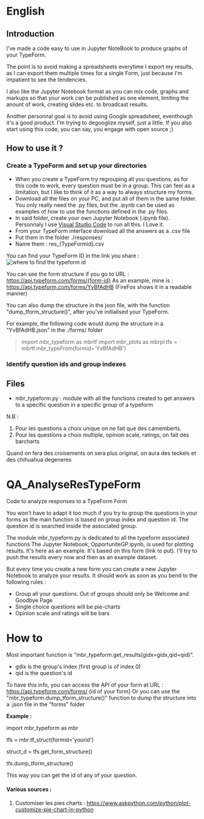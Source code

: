 # English
## Introduction
I've made a code easy to use in Jupyter NoteBook to produce graphs of your TypeForm.

The point is to avoid making a spreadsheets everytime I export my results, as I can export them multiple times for a single Form, just because I'm impatient to see the tendencies.

I also like the Jupyter Notebook format as you can mix code, graphs and markups so that your work can be published as one element, limiting the anount of work, creating slides etc. to broadcast results.

Another personnal goal is to avoid using Google spreadsheet, eventhough it's a good product. I'm trying to degooglize myself, just a little. If you also start using this code, you can say, you engage with open source ;)

## How to use it ?
### Create a TypeForm and set up your directories
- When you create a TypeForm try regrouping all you questions, as for this code to work, every question must be in a group. This can feel as a limitation, but I like to think of it as a way to always structure my forms.
- Download all the files on your PC, and put all of them in the same folder. You only really need the .py files, but the .ipynb can be used as examples of how to use the functions defined in the .py files.
- In said folder, create your own Jupyter Notebook (.ipynb file). Personnaly I use [Visual Studio Code](https://code.visualstudio.com/) to run all this. I Love it.
- From your TypeForm interface download all the answers as a .csv file
- Put them in the folder ./responses/
- Name them : res_{TypeFormid}.csv

You can find your TypeForm ID in the link you share :
![where to find the typeform id](https://maximorose.eu/Ressources/TypeFormID.png)

You can see the form structure if you go to URL : https://api.typeform.com/forms/{form-id}
As an example, mine is : https://api.typeform.com/forms/YvBfAdHB (FireFox shows it in a readable manner)

You can also dump the structure in the json file, with the function "dump_tform_structure()", after you've initialised your TypeForm.

For example, the following code would dump the structure in a "YvBfAdHB.json" in the ./forms/ folder
> import mbr_typeform as mbrtf
> import mbr_plots as mbrpl
> tfs = mbrtf.mbr_typeFrom(formid='YvBfAdHB')

### Identify question ids and group indexes


## Files
- mbr_typeform.py : module with all the functions created to get answers to a specific question in a specific group of a typeform 



N.B : 

1. Pour les questions a choix unique on ne fait que des camemberts.
1. Pour les questions a choix multiple, opinion scale, ratings, on fait des barcharts

Quand on fera des croisements on sera plus original, on aura des teckels et des chihuahua degeneres



# QA_AnalyseResTypeForm
Code to analyze responses to a TypeForm Form

You won't have to adapt it too much if you try to group the questions in your forms as the main function is based on group index and question id. The question id is searched inside the associated group.

The  module mbr_typeform.py is dedicated to all the typeform associated functions
The Jupyter Notebook, OpportuniteGP.ipynb, is used for plotting results. It's here as an example. It's based on this form (link to put). I'll try to push the results every now and then as an example dataset.

But every time you create a new form you can create a new Jupyter Notebook to analyze your results. It should work as soon as you bend to the following rules :
- Group all your questions. Out of groups should only be Welcome and Goodbye Page
- Single choice questions will be pie-charts
- Opinion scale and ratings will be bars



# How to
Most important function is "mbr_typeform.get_results(gidx=gidx,qid=qid)".
- gdix is the group's index (first group is of index 0)
- qid is the question's id

To have this info, you can access the API of your form at URL : https://api.typeform.com/forms/ {id of your form}
Or you can use the "mbr_typeform.dump_tform_structure()" function to dump the structure into a .json file in the "forms" folder

__Example :__

import mbr_typeform as mbr

tfs = mbr.tf_struct(formid='yourid')

struct_d = tfs.get_form_structure()

tfs.dump_tform_structure()



This way you can get the id of any of your question.





#### Various sources :
1. Customiser les pies charts : https://www.askpython.com/python/plot-customize-pie-chart-in-python
